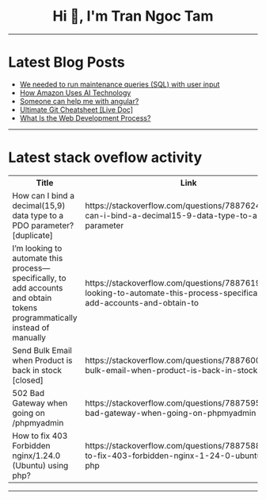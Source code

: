 <h1 align="center">Hi 👋, I'm Tran Ngoc Tam</h1>

---

# Latest Blog Posts 
<!-- BLOG-POST-LIST:START -->
- [We needed to run maintenance queries &lpar;SQL&rpar; with user input](https://dev.to/polysign_lu/we-needed-to-run-maintenance-queries-sql-with-user-input-26eh)
- [How Amazon Uses AI Technology](https://dev.to/espinosa/how-amazon-uses-ai-technology-2i43)
- [Someone can help me with angular?](https://dev.to/1gabrieldavi/someone-can-help-me-with-angular-55bj)
- [Ultimate Git Cheatsheet [Live Doc]](https://dev.to/mahf001/ultimate-git-cheatsheet-live-doc-1o3n)
- [What Is the Web Development Process?](https://dev.to/hpogfd/what-is-the-web-development-process-38el)
<!-- BLOG-POST-LIST:END -->

---

# Latest stack oveflow activity
<table>
  <tr><th>Title</th><th>Link</th></tr>
  <!-- STACKOVERFLOW:START --><tr><td>How can I bind a decimal&lpar;15,9&rpar; data type to a PDO parameter? [duplicate]</td><td>https://stackoverflow.com/questions/78876241/how-can-i-bind-a-decimal15-9-data-type-to-a-pdo-parameter</td></tr><tr><td>I’m looking to automate this process—specifically, to add accounts and obtain tokens programmatically instead of manually</td><td>https://stackoverflow.com/questions/78876197/i-m-looking-to-automate-this-process-specifically-to-add-accounts-and-obtain-to</td></tr><tr><td>Send Bulk Email when Product is back in stock [closed]</td><td>https://stackoverflow.com/questions/78876008/send-bulk-email-when-product-is-back-in-stock</td></tr><tr><td>502 Bad Gateway when going on /phpmyadmin</td><td>https://stackoverflow.com/questions/78875956/502-bad-gateway-when-going-on-phpmyadmin</td></tr><tr><td>How to fix 403 Forbidden nginx/1.24.0 &lpar;Ubuntu&rpar; using php?</td><td>https://stackoverflow.com/questions/78875883/how-to-fix-403-forbidden-nginx-1-24-0-ubuntu-using-php</td></tr><!-- STACKOVERFLOW:END -->
</table>

---


